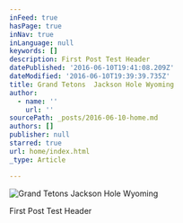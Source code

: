 ```yaml
---
inFeed: true
hasPage: true
inNav: true
inLanguage: null
keywords: []
description: First Post Test Header
datePublished: '2016-06-10T19:41:08.209Z'
dateModified: '2016-06-10T19:39:39.735Z'
title: Grand Tetons  Jackson Hole Wyoming
author:
  - name: ''
    url: ''
sourcePath: _posts/2016-06-10-home.md
authors: []
publisher: null
starred: true
url: home/index.html
_type: Article

---
```

![Grand Tetons  Jackson Hole Wyoming](https://the-grid-user-content.s3-us-west-2.amazonaws.com/7252892c-e3b3-4649-8db5-f108d4fa75c9.jpg)

First Post Test Header